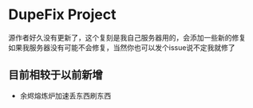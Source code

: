 # DupeFix Project

源作者好久没有更新了，这个复刻是我自己服务器用的，会添加一些新的修复    
如果我服务器没有可能不会修复，当然你也可以发个issue说不定我就修了

## 目前相较于以前新增
- 余烬熔炼炉加速丢东西刷东西

